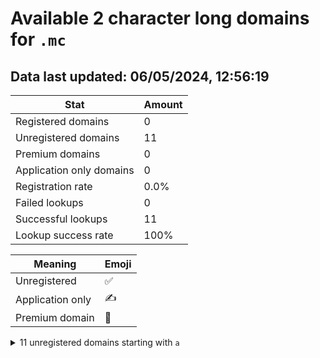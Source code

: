 # Available 2 character long domains for `.mc`

## Data last updated: 06/05/2024, 12:56:19

|Stat|Amount|
|--|--|
|Registered domains|0|
|Unregistered domains|11|
|Premium domains|0|
|Application only domains|0|
|Registration rate|0.0%|
|Failed lookups|0|
|Successful lookups|11|
|Lookup success rate|100%|


|Meaning|Emoji|
|--|--|
|Unregistered|:white_check_mark:|
|Application only|:writing_hand:|
|Premium domain|:gem:|

<details>
<summary>11 unregistered domains starting with <bold><code>a</code></bold></summary>

|Type|Domain|
|--|--|
|:white_check_mark:|`aa.mc`|
|:white_check_mark:|`ab.mc`|
|:white_check_mark:|`ac.mc`|
|:white_check_mark:|`ad.mc`|
|:white_check_mark:|`ae.mc`|
|:white_check_mark:|`af.mc`|
|:white_check_mark:|`ag.mc`|
|:white_check_mark:|`ah.mc`|
|:white_check_mark:|`ai.mc`|
|:white_check_mark:|`aj.mc`|
|:white_check_mark:|`ak.mc`|
</details>